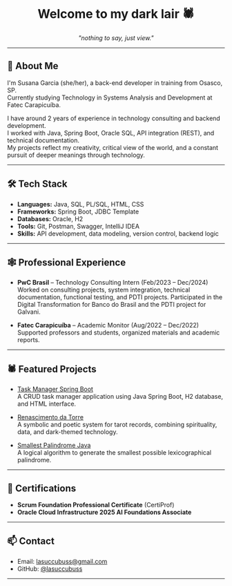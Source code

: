 <h1 align="center">Welcome to my dark lair 🕷️</h1>

<p align="center">
    <i>"nothing to say, just view."</i>
</p>

---

## 🦇 About Me

I'm Susana Garcia (she/her), a back-end developer in training from Osasco, SP.  
Currently studying Technology in Systems Analysis and Development at Fatec Carapicuíba.

I have around 2 years of experience in technology consulting and backend development.  
I worked with Java, Spring Boot, Oracle SQL, API integration (REST), and technical documentation.  
My projects reflect my creativity, critical view of the world, and a constant pursuit of deeper meanings through technology.

---

## 🛠️ Tech Stack

- **Languages:** Java, SQL, PL/SQL, HTML, CSS
- **Frameworks:** Spring Boot, JDBC Template
- **Databases:** Oracle, H2
- **Tools:** Git, Postman, Swagger, IntelliJ IDEA
- **Skills:** API development, data modeling, version control, backend logic

---

## 🕸️ Professional Experience

- **PwC Brasil** – Technology Consulting Intern (Feb/2023 – Dec/2024)  
  Worked on consulting projects, system integration, technical documentation, functional testing, and PDTI projects. Participated in the Digital Transformation for Banco do Brasil and the PDTI project for Galvani.

- **Fatec Carapicuíba** – Academic Monitor (Aug/2022 – Dec/2022)  
  Supported professors and students, organized materials and academic reports.

---

## 🕷️ Featured Projects

- [Task Manager Spring Boot](https://github.com/lasuccubuss/task-manager-springboot)  
  A CRUD task manager application using Java Spring Boot, H2 database, and HTML interface.

- [Renascimento da Torre](https://github.com/lasuccubuss/renascimento-da-torre)  
  A symbolic and poetic system for tarot records, combining spirituality, data, and dark-themed technology.

- [Smallest Palindrome Java](https://github.com/lasuccubuss/smallest-palindrome-java)  
  A logical algorithm to generate the smallest possible lexicographical palindrome.

---

## 🖤 Certifications

- **Scrum Foundation Professional Certificate** (CertiProf)
- **Oracle Cloud Infrastructure 2025 AI Foundations Associate**

---

## 📫 Contact

- Email: lasuccubuss@gmail.com
- GitHub: [@lasuccubuss](https://github.com/lasuccubuss)

---


<!--
**lasuccubuss/lasuccubuss** is a ✨ _special_ ✨ repository because its `README.md` (this file) appears on your GitHub profile.

Here are some ideas to get you started:

- 🔭 I’m currently working on ...
- 🌱 I’m currently learning ...
- 👯 I’m looking to collaborate on ...
- 🤔 I’m looking for help with ...
- 💬 Ask me about ...
- 📫 How to reach me: ...
- 😄 Pronouns: ...
- ⚡ Fun fact: ...
-->
